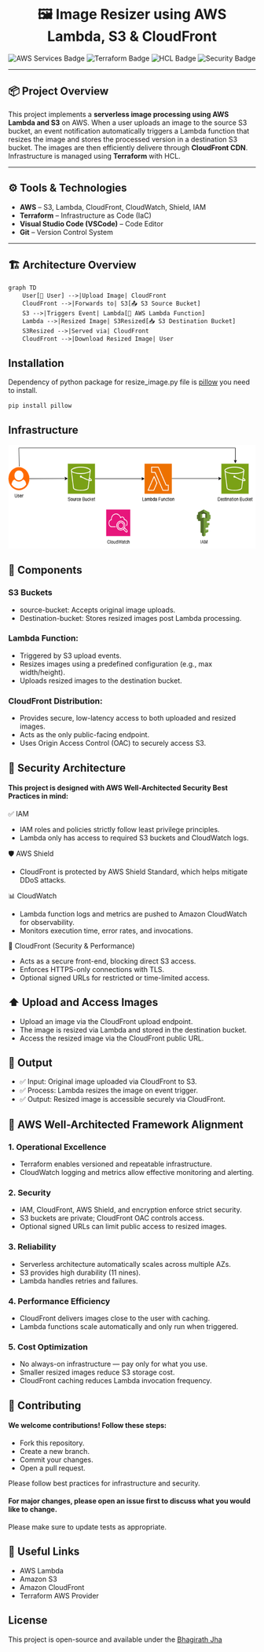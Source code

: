<h1 align="center">🖼️ Image Resizer using AWS Lambda, S3 & CloudFront</h1>

<p align="center">
  <img src="https://img.shields.io/badge/AWS-Lambda%2C%20S3%2C%20CloudFront-orange" alt="AWS Services Badge"/>
  <img src="https://img.shields.io/badge/IaC-Terraform-623CE4" alt="Terraform Badge"/>
  <img src="https://img.shields.io/badge/Language-HCL-blue" alt="HCL Badge"/>
  <img src="https://img.shields.io/badge/Security-CloudWatch%20%7C%20Shield%20%7C%20IAM-green" alt="Security Badge"/>
</p>

---

## 📦 Project Overview

This project implements a **serverless image processing using AWS Lambda and S3** on AWS. When a user uploads an image to the source S3 bucket, an event notification automatically triggers a Lambda function that resizes the image and stores the processed version in a destination S3 bucket. The images are then efficiently delivere through **CloudFront CDN**. Infrastructure is managed using **Terraform** with HCL.

---

## ⚙️ Tools & Technologies

- **AWS** – S3, Lambda, CloudFront, CloudWatch, Shield, IAM
- **Terraform** – Infrastructure as Code (IaC)
- **Visual Studio Code (VSCode)** – Code Editor
- **Git** – Version Control System

---

## 🏗️ Architecture Overview

```mermaid
graph TD
    User[👤 User] -->|Upload Image| CloudFront
    CloudFront -->|Forwards to| S3[📤 S3 Source Bucket]
    S3 -->|Triggers Event| Lambda[🧠 AWS Lambda Function]
    Lambda -->|Resized Image| S3Resized[📥 S3 Destination Bucket]
    S3Resized -->|Served via| CloudFront
    CloudFront -->|Download Resized Image| User
```
## Installation

Dependency of python package for resize_image.py file is [pillow](https://pypi.org/project/pillow/) you need to install.

```bash
pip install pillow
```

## Infrastructure

<p align="center">
  <img src="https://github.com/BhagirathJha/Serverless-Image-Processing-with-AWS-Lambda-and-S3/blob/main/Untitled%20Diagram.png" height="210" width="1360">
</p>

## 📁 Components

### S3 Buckets
- source-bucket: Accepts original image uploads.
- Destination-bucket: Stores resized images post Lambda processing.

### Lambda Function:
- Triggered by S3 upload events.
- Resizes images using a predefined configuration (e.g., max width/height).
- Uploads resized images to the destination bucket.

### CloudFront Distribution:
- Provides secure, low-latency access to both uploaded and resized images.
- Acts as the only public-facing endpoint.
- Uses Origin Access Control (OAC) to securely access S3.

## 🔐 Security Architecture
#### This project is designed with AWS Well-Architected Security Best Practices in mind:

✅ IAM
- IAM roles and policies strictly follow least privilege principles.
- Lambda only has access to required S3 buckets and CloudWatch logs.

🛡️ AWS Shield
- CloudFront is protected by AWS Shield Standard, which helps mitigate DDoS attacks.

📊 CloudWatch
- Lambda function logs and metrics are pushed to Amazon CloudWatch for observability.
- Monitors execution time, error rates, and invocations.

🔐 CloudFront (Security & Performance)
- Acts as a secure front-end, blocking direct S3 access.
- Enforces HTTPS-only connections with TLS.
- Optional signed URLs for restricted or time-limited access.

## ⬆️ Upload and Access Images

- Upload an image via the CloudFront upload endpoint.
- The image is resized via Lambda and stored in the destination bucket.
- Access the resized image via the CloudFront public URL.

## 🎯 Output
- ✅ Input: Original image uploaded via CloudFront to S3.
- ✅ Process: Lambda resizes the image on event trigger.
- ✅ Output: Resized image is accessible securely via CloudFront.

## 🧱 AWS Well-Architected Framework Alignment

### 1. Operational Excellence
- Terraform enables versioned and repeatable infrastructure.
- CloudWatch logging and metrics allow effective monitoring and alerting.

### 2. Security
- IAM, CloudFront, AWS Shield, and encryption enforce strict security.
- S3 buckets are private; CloudFront OAC controls access.
- Optional signed URLs can limit public access to resized images.

### 3. Reliability
- Serverless architecture automatically scales across multiple AZs.
- S3 provides high durability (11 nines).
- Lambda handles retries and failures.

### 4. Performance Efficiency
- CloudFront delivers images close to the user with caching.
- Lambda functions scale automatically and only run when triggered.

### 5. Cost Optimization
- No always-on infrastructure — pay only for what you use.
- Smaller resized images reduce S3 storage cost.
- CloudFront caching reduces Lambda invocation frequency.

## 🤝 Contributing

#### We welcome contributions! Follow these steps:

- Fork this repository.
- Create a new branch.
- Commit your changes.
- Open a pull request.

Please follow best practices for infrastructure and security.
#### For major changes, please open an issue first to discuss what you would like to change.
Please make sure to update tests as appropriate.

## 🔗 Useful Links

- AWS Lambda
- Amazon S3
- Amazon CloudFront
- Terraform AWS Provider

## License

This project is open-source and available under the [Bhagirath Jha](https://github.com/BhagirathJha)
